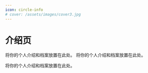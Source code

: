 ```yaml
---
icon: circle-info
# cover: /assets/images/cover3.jpg
---
```


# 介绍页

将你的个人介绍和档案放置在此处。
将你的个人介绍和档案放置在此处。

将你的个人介绍和档案放置在此处。

